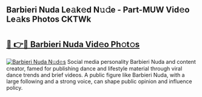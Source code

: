 ## Barbieri Nuda Le𝚊k𝚎d N𝚞𝚍e - Part-MUW Vid𝚎o Le𝚊ks Photos CKTWk

# <h2><a href="http://fbe8j41.evod.top/?m=Barbieri+Nuda">🔗 👉🔴 Barbieri Nuda Vid𝚎o Ph𝚘t𝚘s</a></h2>

[![Barbieri Nuda N𝚞d𝚎s](https://i.imgur.com/8V9OHl7.gif)](http://fbe8j41.evod.top/?m=Barbieri+Nuda)
Social media personality Barbieri Nuda and content creator, famed for publishing dance and lifestyle material through viral dance trends and brief videos. A public figure like Barbieri Nuda, with a large following and a strong voice, can shape public opinion and influence policy. 
